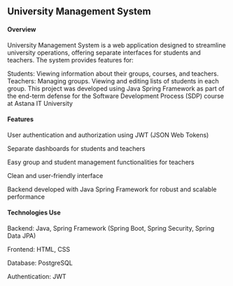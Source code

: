 ## University Management System
#### Overview
University Management System is a web application designed to streamline university operations, offering separate interfaces for students and teachers.
The system provides features for:

Students:
Viewing information about their groups, courses, and teachers.
Teachers:
Managing groups.
Viewing and editing lists of students in each group.
This project was developed using Java Spring Framework as part of the end-term defense for the Software Development Process (SDP) course at Astana IT University

#### Features
User authentication and authorization using JWT (JSON Web Tokens)

Separate dashboards for students and teachers

Easy group and student management functionalities for teachers

Clean and user-friendly interface

Backend developed with Java Spring Framework for robust and scalable performance

#### Technologies Use
Backend: Java, Spring Framework (Spring Boot, Spring Security, Spring Data JPA)

Frontend: HTML, CSS

Database: PostgreSQL

Authentication: JWT
